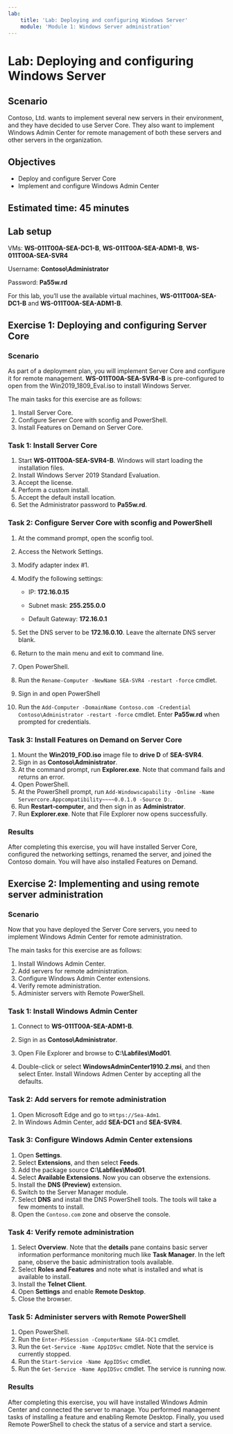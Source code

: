 ```yaml
---
lab:
    title: 'Lab: Deploying and configuring Windows Server'
    module: 'Module 1: Windows Server administration'
---
```


# Lab: Deploying and configuring Windows Server

## Scenario

Contoso, Ltd. wants to implement several new servers in their environment, and they have decided to use Server Core. They also want to implement Windows Admin Center for remote management of both these servers and other servers in the organization.

## Objectives

- Deploy and configure Server Core
- Implement and configure Windows Admin Center

## Estimated time: 45 minutes

## Lab setup

VMs: **WS-011T00A-SEA-DC1-B**, **WS-011T00A-SEA-ADM1-B**, **WS-011T00A-SEA-SVR4**

Username: **Contoso\Administrator**

Password: **Pa55w.rd**

For this lab, you’ll use the available virtual machines, **WS-011T00A-SEA-DC1-B** and **WS-011T00A-SEA-ADM1-B**.

## Exercise 1: Deploying and configuring Server Core

### Scenario

As part of a deployment plan, you will implement Server Core and configure it for remote management. **WS-011T00A-SEA-SVR4-B** is pre-configured to open from the Win2019_1809_Eval.iso to install Windows Server.

The main tasks for this exercise are as follows:

1. Install Server Core.
1. Configure Server Core with sconfig and PowerShell.
1. Install Features on Demand on Server Core.

### Task 1: Install Server Core

1. Start **WS-011T00A-SEA-SVR4-B**. Windows will start loading the installation files.
1. Install Windows Server 2019 Standard Evaluation.
1. Accept the license.
1. Perform a custom install.
1. Accept the default install location.
1. Set the Administrator password to **Pa55w.rd**.

### Task 2: Configure Server Core with sconfig and PowerShell

1. At the command prompt, open the sconfig tool.
1. Access the Network Settings.
1. Modify adapter index #1.
1. Modify the following settings:

   - IP: **172.16.0.15**

   - Subnet mask: **255.255.0.0**

   - Default Gateway: **172.16.0.1**
1. Set the DNS server to be **172.16.0.10**. Leave the alternate DNS server blank.
1. Return to the main menu and exit to command line.
1. Open PowerShell.
1. Run the ```Rename-Computer -NewName SEA-SVR4 -restart -force``` cmdlet.
1. Sign in and open PowerShell
1. Run the ```Add-Computer -DomainName Contoso.com -Credential Contoso\Administrator -restart -force``` cmdlet. Enter **Pa55w.rd** when prompted for credentials.

### Task 3: Install Features on Demand on Server Core

1. Mount the **Win2019_FOD.iso** image file to **drive D** of **SEA-SVR4**.
1. Sign in as **Contoso\Administrator**.
1. At the command prompt, run **Explorer.exe**. Note that command fails and returns an error.
1. Open PowerShell.
1. At the PowerShell prompt, run ```Add-Windowscapability -Online -Name Servercore.Appcompatibility~~~~0.0.1.0 -Source D:```.
1. Run **Restart-computer**, and then sign in as **Administrator**.
1. Run **Explorer.exe**. Note that File Explorer now opens successfully.

### Results

After completing this exercise, you will have installed Server Core, configured the networking settings, renamed the server, and joined the Contoso domain. You will have also installed Features on Demand.

## Exercise 2: Implementing and using remote server administration

### Scenario 

Now that you have deployed the Server Core servers, you need to implement Windows Admin Center for remote administration.

The main tasks for this exercise are as follows:

1. Install Windows Admin Center.
1. Add servers for remote administration.
1. Configure Windows Admin Center extensions.
1. Verify remote administration.
1. Administer servers with Remote PowerShell.

### Task 1: Install Windows Admin Center

1. Connect to **WS-011T00A-SEA-ADM1-B**.
1. Sign in as **Contoso\Administrator**.
1. Open File Explorer and browse to **C:\Labfiles\Mod01**.

1. Double-click or select **WindowsAdminCenter1910.2.msi**, and then select Enter. Install  Windows Admen Center by accepting all the defaults.

### Task 2: Add servers for remote administration

1. Open Microsoft Edge and go to ```Https://Sea-Adm1```.
1. In Windows Admin Center, add **SEA-DC1** and **SEA-SVR4**.

### Task 3: Configure Windows Admin Center extensions

1. Open **Settings**.
1. Select **Extensions**, and then select **Feeds**.
1. Add the package source **C:\Labfiles\Mod01**.
1. Select **Available Extensions**. Now you can observe the extensions.
1. Install the **DNS (Preview)** extension.
1. Switch to the Server Manager module.
1. Select **DNS** and install the DNS PowerShell tools. The tools will take a few moments to install.
1. Open the ```Contoso.com``` zone and observe the console.

### Task 4: Verify remote administration

1. Select **Overview**. Note that the **details** pane contains basic server information performance monitoring much like **Task Manager**. In the left pane, observe the basic administration tools available.
1. Select **Roles and Features** and note what is installed and what is available to install.
1. Install the **Telnet Client**.
1. Open **Settings** and enable **Remote Desktop**.
1. Close the browser.

### Task 5: Administer servers with Remote PowerShell

1. Open PowerShell.
1. Run the ```Enter-PSSession -ComputerName SEA-DC1``` cmdlet.
1. Run the ```Get-Service -Name AppIDSvc``` cmdlet. Note that the service is currently stopped.
1. Run the ```Start-Service -Name AppIDSvc``` cmdlet.
1. Run the ```Get-Service -Name AppIDSvc``` cmdlet. The service is running now.

### Results

After completing this exercise, you will have installed Windows Admin Center and connected the server to manage. You performed management tasks of installing a feature and enabling Remote Desktop. Finally, you used Remote PowerShell to check the status of a service and start a service.
